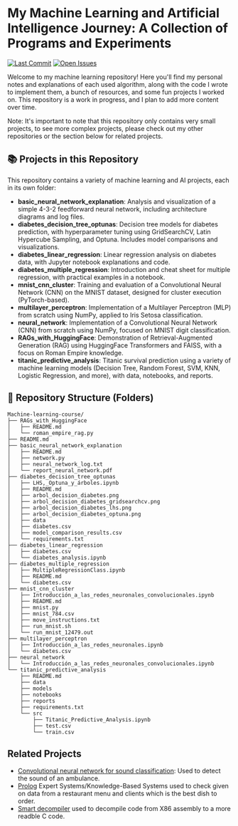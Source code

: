 # My Machine Learning and Artificial Intelligence Journey: A Collection of Programs and Experiments

[![Last Commit](https://img.shields.io/github/last-commit/archibald-carrion/Machine-learning-course)](https://github.com/archibald-carrion/Machine-learning-course/commits/main)
[![Open Issues](https://img.shields.io/github/issues/archibald-carrion/Machine-learning-course)](https://github.com/archibald-carrion/Machine-learning-course/issues)

Welcome to my machine learning repository! 
Here you'll find my personal notes and explanations of each used algorithm, along with the code I wrote to implement them, a bunch of resources, and some fun projects I worked on.
This repository is a work in progress, and I plan to add more content over time.

Note: It's important to note that this repository only contains very small projects, to see more complex projects, please check out my other repositories or the section below for related projects.


## 📚 Projects in this Repository

This repository contains a variety of machine learning and AI projects, each in its own folder:

- **basic_neural_network_explanation**: Analysis and visualization of a simple 4-3-2 feedforward neural network, including architecture diagrams and log files.
- **diabetes_decision_tree_optunas**: Decision tree models for diabetes prediction, with hyperparameter tuning using GridSearchCV, Latin Hypercube Sampling, and Optuna. Includes model comparisons and visualizations.
- **diabetes_linear_regression**: Linear regression analysis on diabetes data, with Jupyter notebook explanations and code.
- **diabetes_multiple_regression**: Introduction and cheat sheet for multiple regression, with practical examples in a notebook.
- **mnist_cnn_cluster**: Training and evaluation of a Convolutional Neural Network (CNN) on the MNIST dataset, designed for cluster execution (PyTorch-based).
- **multilayer_perceptron**: Implementation of a Multilayer Perceptron (MLP) from scratch using NumPy, applied to Iris Setosa classification.
- **neural_network**: Implementation of a Convolutional Neural Network (CNN) from scratch using NumPy, focused on MNIST digit classification.
- **RAGs_with_HuggingFace**: Demonstration of Retrieval-Augmented Generation (RAG) using HuggingFace Transformers and FAISS, with a focus on Roman Empire knowledge.
- **titanic_predictive_analysis**: Titanic survival prediction using a variety of machine learning models (Decision Tree, Random Forest, SVM, KNN, Logistic Regression, and more), with data, notebooks, and reports.



## 📂 Repository Structure (Folders)
```plaintext
Machine-learning-course/
├── RAGs_with_HuggingFace
│   ├── README.md
│   └── roman_empire_rag.py
├── README.md
├── basic_neural_network_explanation
│   ├── README.md
│   ├── network.py
│   ├── neural_network_log.txt
│   └── report_neural_network.pdf
├── diabetes_decision_tree_optunas
│   ├── LHS,_Optuna_y_árboles.ipynb
│   ├── README.md
│   ├── arbol_decision_diabetes.png
│   ├── arbol_decision_diabetes_gridsearchcv.png
│   ├── arbol_decision_diabetes_lhs.png
│   ├── arbol_decision_diabetes_optuna.png
│   ├── data
│   ├── diabetes.csv
│   ├── model_comparison_results.csv
│   └── requirements.txt
├── diabetes_linear_regression
│   ├── diabetes.csv
│   └── diabetes_analysis.ipynb
├── diabetes_multiple_regression
│   ├── MultipleRegressionClass.ipynb
│   ├── README.md
│   └── diabetes.csv
├── mnist_cnn_cluster
│   ├── Introducción_a_las_redes_neuronales_convolucionales.ipynb
│   ├── README.md
│   ├── mnist.py
│   ├── mnist_784.csv
│   ├── move_instructions.txt
│   ├── run_mnist.sh
│   └── run_mnist_12479.out
├── multilayer_perceptron
│   ├── Introducción_a_las_redes_neuronales.ipynb
│   └── diabetes.csv
├── neural_network
│   └── Introducción_a_las_redes_neuronales_convolucionales.ipynb
└── titanic_predictive_analysis
    ├── README.md
    ├── data
    ├── models
    ├── notebooks
    ├── reports
    ├── requirements.txt
    └── src
        ├── Titanic_Predictive_Analysis.ipynb
        ├── test.csv
        └── train.csv
```

## Related Projects
- [Convolutional neural network for sound classification](https://github.com/archibald-carrion/Convolutional-neural-networks-sound-classification): Used to detect the sound of an ambulance.
- [Prolog](https://github.com/archibald-carrion/Restaurant-food-composition-system) Expert Systems/Knowledge-Based Systems used to check given on data from a restaurant menu and clients which is the best dish to order.
- [Smart decompiler](https://github.com/archibald-carrion/decompiler) used to decompile code from X86 assembly to a more readble C code.